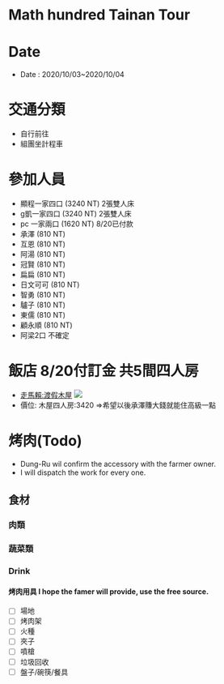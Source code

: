 Math hundred Tainan Tour
=====

# Date
- Date  : 2020/10/03~2020/10/04
# 交通分類
  - 自行前往
  - 組團坐計程車
# 參加人員
 - 顯程一家四口 (3240 NT) 2張雙人床
 - g凱一家四口  (3240 NT) 2張雙人床
 - pc 一家兩口  (1620 NT) 8/20已付款
 - 承澤 (810 NT)
 - 互恩 (810 NT)
 - 阿湯 (810 NT)
 - 冠賢 (810 NT)
 - 扁扁 (810 NT)
 - 日文可可 (810 NT)
 - 智勇 (810 NT)
 - 驢子 (810 NT)
 - 東儒 (810 NT)
 - 顧永順 (810 NT)
 - 阿梁2口 不確定
      
# 飯店 8/20付訂金 共5間四人房
- [走馬賴:渡假木屋](http://www.farm.com.tw/news_detail.php?id=140)
![](http://www.farm.com.tw/upload/1592281517_8515.jpg)
- 價位: 木屋四人房:3420 =>希望以後承澤賺大錢就能住高級一點

# 烤肉(Todo)
- Dung-Ru wil confirm the accessory with the farmer owner.
- I will dispatch the work for every one.
## 食材 
### 肉類

### 蔬菜類

### Drink

#### 烤肉用具 I hope the famer will provide, use the free source.
- [ ] 場地
- [ ] 烤肉架
- [ ] 火種
- [ ] 夾子
- [ ] 噴槍
- [ ] 垃圾回收
- [ ] 盤子/碗筷/餐具
